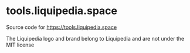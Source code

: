 # tools.liquipedia.space
Source code for https://tools.liquipedia.space

The Liquipedia logo and brand belong to Liquipedia and are not under the MIT license